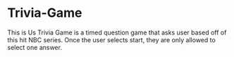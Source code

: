# Trivia-Game

This is Us Trivia Game is a timed question game that asks user based off of this hit NBC series. Once the user selects start, they are only allowed to select one answer. 


